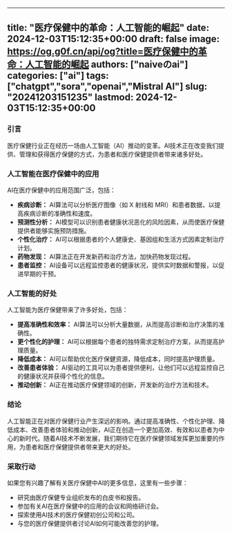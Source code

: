 
---
title: "医疗保健中的革命：人工智能的崛起"
date: 2024-12-03T15:12:35+00:00
draft: false
image: https://og.g0f.cn/api/og?title=医疗保健中的革命：人工智能的崛起
authors: ["naiveのai"]
categories: ["ai"]
tags: ["chatgpt","sora","openai","Mistral AI"]
slug: "20241203151235"
lastmod: 2024-12-03T15:12:35+00:00
---
### 引言

医疗保健行业正在经历一场由人工智能（AI）推动的变革。AI技术正在改变我们提供、管理和获得医疗保健的方式，为患者和医疗保健提供者带来诸多好处。

### 人工智能在医疗保健中的应用

AI在医疗保健中的应用范围广泛，包括：

* **疾病诊断：** AI算法可以分析医疗图像（如 X 射线和 MRI）和患者数据，以提高疾病诊断的准确性和速度。
* **预测性分析：** AI模型可以识别患者健康状况恶化的风险因素，从而使医疗保健提供者能够实施预防措施。
* **个性化治疗：** AI可以根据患者的个人健康史、基因组和生活方式因素定制治疗计划。
* **药物发现：** AI算法正在开发新药和治疗方法，加快药物发现过程。
* **患者监控：** AI设备可以远程监控患者的健康状况，提供实时数据和警报，以促进早期的干预。

### 人工智能的好处

人工智能为医疗保健带来了许多好处，包括：

* **提高准确性和效率：** AI算法可以分析大量数据，从而提高诊断和治疗决策的准确性。
* **更个性化的护理：** AI可以根据每个患者的独特需求定制治疗方案，从而提高护理质量。
* **降低成本：** AI可以帮助优化医疗保健资源，降低成本，同时提高护理质量。
* **改善患者体验：** AI驱动的工具可以为患者提供便利，让他们可以远程监控自己的健康状况并获得个性化的信息。
* **推动创新：** AI正在推动医疗保健领域的创新，开发新的治疗方法和技术。

### 结论

人工智能正在对医疗保健行业产生深远的影响。通过提高准确性、个性化护理、降低成本、改善患者体验和推动创新，AI正在创造一个更加高效、有效和以患者为中心的新时代。随着AI技术不断发展，我们期待它在医疗保健领域发挥更加重要的作用，为患者和医疗保健提供者带来更大的好处。

### 采取行动

如果您有兴趣了解有关医疗保健中AI的更多信息，这里有一些步骤：

* 研究由医疗保健专业组织发布的白皮书和报告。
* 参加有关AI在医疗保健中的应用的会议和网络研讨会。
* 探索使用AI技术的医疗保健初创公司和公司。
* 与您的医疗保健提供者讨论AI如何可能改善您的护理。